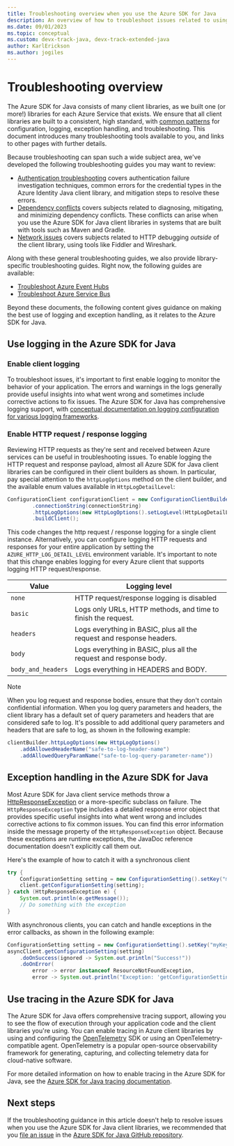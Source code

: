 ```yaml
---
title: Troubleshooting overview when you use the Azure SDK for Java
description: An overview of how to troubleshoot issues related to using the Azure SDK for Java
ms.date: 09/01/2023
ms.topic: conceptual
ms.custom: devx-track-java, devx-track-extended-java
author: KarlErickson
ms.author: jogiles
---
```


# Troubleshooting overview

The Azure SDK for Java consists of many client libraries, as we built one (or more!) libraries for each Azure Service that exists. We ensure that all client libraries are built to a consistent, high standard, with [common patterns](overview.md) for configuration, logging, exception handling, and troubleshooting. This document introduces many troubleshooting tools available to you, and links to other pages with further details.

Because troubleshooting can span such a wide subject area, we've developed the following troubleshooting guides you may want to review:

* [Authentication troubleshooting](troubleshooting-authentication-overview.md) covers authentication failure investigation techniques, common errors for the credential types in the Azure Identity Java client library, and mitigation steps to resolve these errors.
* [Dependency conflicts](troubleshooting-dependency-version-conflict.md) covers subjects related to diagnosing, mitigating, and minimizing dependency conflicts. These conflicts can arise when you use the Azure SDK for Java client libraries in systems that are built with tools such as Maven and Gradle.
* [Network issues](troubleshooting-network.md) covers subjects related to HTTP debugging *outside* of the client library, using tools like Fiddler and Wireshark.

Along with these general troubleshooting guides, we also provide library-specific troubleshooting guides. Right now, the following guides are available:

* [Troubleshoot Azure Event Hubs](troubleshooting-messaging-event-hubs-overview.md)
* [Troubleshoot Azure Service Bus](troubleshooting-messaging-service-bus-overview.md)

Beyond these documents, the following content gives guidance on making the best use of logging and exception handling, as it relates to the Azure SDK for Java.

## Use logging in the Azure SDK for Java

### Enable client logging

To troubleshoot issues, it's important to first enable logging to monitor the behavior of your application. The errors and warnings in the logs generally provide useful insights into what went wrong and sometimes include corrective actions to fix issues. The Azure SDK for Java has comprehensive logging support, with [conceptual documentation on logging configuration for various logging frameworks](logging-overview.md).

### Enable HTTP request / response logging

Reviewing HTTP requests as they're sent and received between Azure services can be useful in troubleshooting issues. To enable logging the HTTP request and response payload, almost all Azure SDK for Java client libraries can be configured in their client builders as shown. In particular, pay special attention to the `httpLogOptions` method on the client builder, and the available enum values available in `HttpLogDetailLevel`:

```java
ConfigurationClient configurationClient = new ConfigurationClientBuilder()
        .connectionString(connectionString)
        .httpLogOptions(new HttpLogOptions().setLogLevel(HttpLogDetailLevel.BODY_AND_HEADERS))
        .buildClient();
```

This code changes the http request / response logging for a single client instance. Alternatively, you can configure logging HTTP requests and responses for your entire application by setting the `AZURE_HTTP_LOG_DETAIL_LEVEL` environment variable. It's important to note that this change enables logging for every Azure client that supports logging HTTP request/response.

| Value              | Logging level                                                        |
|--------------------|----------------------------------------------------------------------|
| `none`             | HTTP request/response logging is disabled                            |
| `basic`            | Logs only URLs, HTTP methods, and time to finish the request.        |
| `headers`          | Logs everything in BASIC, plus all the request and response headers. |
| `body`             | Logs everything in BASIC, plus all the request and response body.    |
| `body_and_headers` | Logs everything in HEADERS and BODY.                                 |

> [!NOTE]
> When you log request and response bodies, ensure that they don't contain confidential information. When you log query parameters and headers, the client library has a default set of query parameters and headers that are considered safe to log. It's possible to add additional query parameters and headers that are safe to log, as shown in the following example:

```java
clientBuilder.httpLogOptions(new HttpLogOptions()
    .addAllowedHeaderName("safe-to-log-header-name")
    .addAllowedQueryParamName("safe-to-log-query-parameter-name"))
```

## Exception handling in the Azure SDK for Java

Most Azure SDK for Java client service methods throw a [HttpResponseException](https://github.com/Azure/azure-sdk-for-java/blob/main/sdk/core/azure-core/src/main/java/com/azure/core/exception/HttpResponseException.java) or a more-specific subclass on failure. The `HttpResponseException` type includes a detailed response error object that provides specific useful insights into what went wrong and includes corrective actions to fix common issues. You can find this error information inside the message property of the `HttpResponseException` object. Because these exceptions are runtime exceptions, the JavaDoc reference documentation doesn't explicitly call them out.

Here's the example of how to catch it with a synchronous client

```java
try {
    ConfigurationSetting setting = new ConfigurationSetting().setKey("myKey").setValue("myValue");
    client.getConfigurationSetting(setting);
} catch (HttpResponseException e) {
    System.out.println(e.getMessage());
    // Do something with the exception
}
```

With asynchronous clients, you can catch and handle exceptions in the error callbacks, as shown in the following example:

```java
ConfigurationSetting setting = new ConfigurationSetting().setKey("myKey").setValue("myValue");
asyncClient.getConfigurationSetting(setting)
    .doOnSuccess(ignored -> System.out.println("Success!"))
    .doOnError(
        error -> error instanceof ResourceNotFoundException,
        error -> System.out.println("Exception: 'getConfigurationSetting' could not be performed."));
```

## Use tracing in the Azure SDK for Java

The Azure SDK for Java offers comprehensive tracing support, allowing you to see the flow of execution through your application code and the client libraries you're using. You can enable tracing in Azure client libraries by using and configuring the [OpenTelemetry](https://opentelemetry.io) SDK or using an OpenTelemetry-compatible agent. OpenTelemetry is a popular open-source observability framework for generating, capturing, and collecting telemetry data for cloud-native software.

For more detailed information on how to enable tracing in the Azure SDK for Java, see the [Azure SDK for Java tracing documentation](./tracing.md).

## Next steps

If the troubleshooting guidance in this article doesn't help to resolve issues when you use the Azure SDK for Java client libraries, we recommended that you [file an issue](https://github.com/Azure/azure-sdk-for-java/issues/new/choose) in the [Azure SDK for Java GitHub repository](https://github.com/Azure/azure-sdk-for-java).
